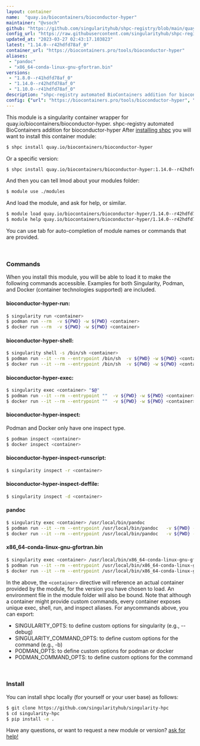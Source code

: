 ```yaml
---
layout: container
name:  "quay.io/biocontainers/bioconductor-hyper"
maintainer: "@vsoch"
github: "https://github.com/singularityhub/shpc-registry/blob/main/quay.io/biocontainers/bioconductor-hyper/container.yaml"
config_url: "https://raw.githubusercontent.com/singularityhub/shpc-registry/main/quay.io/biocontainers/bioconductor-hyper/container.yaml"
updated_at: "2023-03-27 02:43:17.103823"
latest: "1.14.0--r42hdfd78af_0"
container_url: "https://biocontainers.pro/tools/bioconductor-hyper"
aliases:
 - "pandoc"
 - "x86_64-conda-linux-gnu-gfortran.bin"
versions:
 - "1.8.0--r41hdfd78af_0"
 - "1.14.0--r42hdfd78af_0"
 - "1.10.0--r41hdfd78af_0"
description: "shpc-registry automated BioContainers addition for bioconductor-hyper"
config: {"url": "https://biocontainers.pro/tools/bioconductor-hyper", "maintainer": "@vsoch", "description": "shpc-registry automated BioContainers addition for bioconductor-hyper", "latest": {"1.14.0--r42hdfd78af_0": "sha256:8b7a8e000e78fcfa6f3242e2d17bd577921e73a6570f2d7d369f483d6370f9db"}, "tags": {"1.8.0--r41hdfd78af_0": "sha256:0b163476a3c66ecd48d81d9440bc0eb902a6cc162077688a8b0f9ba5371c85e4", "1.14.0--r42hdfd78af_0": "sha256:8b7a8e000e78fcfa6f3242e2d17bd577921e73a6570f2d7d369f483d6370f9db", "1.10.0--r41hdfd78af_0": "sha256:73b95b67e3e04a0d6bd143936135295457a761fca3b0eaeadac0f0658efb5beb"}, "docker": "quay.io/biocontainers/bioconductor-hyper", "aliases": {"pandoc": "/usr/local/bin/pandoc", "x86_64-conda-linux-gnu-gfortran.bin": "/usr/local/bin/x86_64-conda-linux-gnu-gfortran.bin"}}
---
```


This module is a singularity container wrapper for quay.io/biocontainers/bioconductor-hyper.
shpc-registry automated BioContainers addition for bioconductor-hyper
After [installing shpc](#install) you will want to install this container module:


```bash
$ shpc install quay.io/biocontainers/bioconductor-hyper
```

Or a specific version:

```bash
$ shpc install quay.io/biocontainers/bioconductor-hyper:1.14.0--r42hdfd78af_0
```

And then you can tell lmod about your modules folder:

```bash
$ module use ./modules
```

And load the module, and ask for help, or similar.

```bash
$ module load quay.io/biocontainers/bioconductor-hyper/1.14.0--r42hdfd78af_0
$ module help quay.io/biocontainers/bioconductor-hyper/1.14.0--r42hdfd78af_0
```

You can use tab for auto-completion of module names or commands that are provided.

<br>

### Commands

When you install this module, you will be able to load it to make the following commands accessible.
Examples for both Singularity, Podman, and Docker (container technologies supported) are included.

#### bioconductor-hyper-run:

```bash
$ singularity run <container>
$ podman run --rm  -v ${PWD} -w ${PWD} <container>
$ docker run --rm  -v ${PWD} -w ${PWD} <container>
```

#### bioconductor-hyper-shell:

```bash
$ singularity shell -s /bin/sh <container>
$ podman run --it --rm --entrypoint /bin/sh  -v ${PWD} -w ${PWD} <container>
$ docker run --it --rm --entrypoint /bin/sh  -v ${PWD} -w ${PWD} <container>
```

#### bioconductor-hyper-exec:

```bash
$ singularity exec <container> "$@"
$ podman run --it --rm --entrypoint ""  -v ${PWD} -w ${PWD} <container> "$@"
$ docker run --it --rm --entrypoint ""  -v ${PWD} -w ${PWD} <container> "$@"
```

#### bioconductor-hyper-inspect:

Podman and Docker only have one inspect type.

```bash
$ podman inspect <container>
$ docker inspect <container>
```

#### bioconductor-hyper-inspect-runscript:

```bash
$ singularity inspect -r <container>
```

#### bioconductor-hyper-inspect-deffile:

```bash
$ singularity inspect -d <container>
```


#### pandoc

```bash
$ singularity exec <container> /usr/local/bin/pandoc
$ podman run --it --rm --entrypoint /usr/local/bin/pandoc   -v ${PWD} -w ${PWD} <container> -c " $@"
$ docker run --it --rm --entrypoint /usr/local/bin/pandoc   -v ${PWD} -w ${PWD} <container> -c " $@"
```


#### x86_64-conda-linux-gnu-gfortran.bin

```bash
$ singularity exec <container> /usr/local/bin/x86_64-conda-linux-gnu-gfortran.bin
$ podman run --it --rm --entrypoint /usr/local/bin/x86_64-conda-linux-gnu-gfortran.bin   -v ${PWD} -w ${PWD} <container> -c " $@"
$ docker run --it --rm --entrypoint /usr/local/bin/x86_64-conda-linux-gnu-gfortran.bin   -v ${PWD} -w ${PWD} <container> -c " $@"
```



In the above, the `<container>` directive will reference an actual container provided
by the module, for the version you have chosen to load. An environment file in the
module folder will also be bound. Note that although a container
might provide custom commands, every container exposes unique exec, shell, run, and
inspect aliases. For anycommands above, you can export:

 - SINGULARITY_OPTS: to define custom options for singularity (e.g., --debug)
 - SINGULARITY_COMMAND_OPTS: to define custom options for the command (e.g., -b)
 - PODMAN_OPTS: to define custom options for podman or docker
 - PODMAN_COMMAND_OPTS: to define custom options for the command

<br>

### Install

You can install shpc locally (for yourself or your user base) as follows:

```bash
$ git clone https://github.com/singularityhub/singularity-hpc
$ cd singularity-hpc
$ pip install -e .
```

Have any questions, or want to request a new module or version? [ask for help!](https://github.com/singularityhub/singularity-hpc/issues)